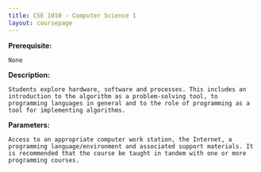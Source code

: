 ```yaml
---
title: CSE 1010 - Computer Science 1
layout: coursepage
---
```

    
**Prerequisite:**

    None 

**Description:**

    Students explore hardware, software and processes. This includes an introduction to the algorithm as a problem-solving tool, to programming languages in general and to the role of programming as a tool for implementing algorithms.

**Parameters:**

    Access to an appropriate computer work station, the Internet, a programming language/environment and associated support materials. It is recommended that the course be taught in tandem with one or more programming courses.
